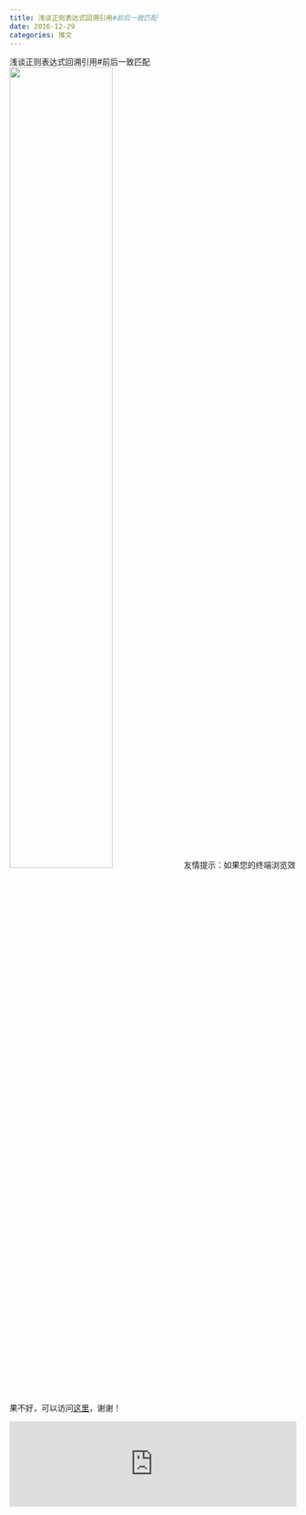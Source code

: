 ```yaml
---
title: 浅谈正则表达式回溯引用#前后一致匹配
date: 2016-12-29
categories: 推文
---
```

浅谈正则表达式回溯引用#前后一致匹配
<img src="http://mmbiz.qpic.cn/mmbiz_jpg/ACviaWTBFxhYxnyyw07X2Fn9eQjhI2ABic8tETGh3Kibib7tpIznicAQL4cS2y9U4wGKNSG2dlejGj6DxxyoRmWMKFA/0?wx_fmt.jpeg" style="width: 60%; height: auto;"/><!--more-->
友情提示：如果您的终端浏览效果不好，可以访问[这里](https://stata-club.github.io/stata_article/2016-12-29.html)，谢谢！
<iframe src="https://stata-club.github.io/stata_article/2016-12-29.html" id="iframepage" frameborder="0" scrolling="no" marginheight="0" marginwidth="0" width="100%" onLoad="iFrameHeight()"></iframe>
<script type="text/javascript" language="javascript">
function iFrameHeight() {
var ifm= document.getElementById("iframepage");
var subWeb = document.frames ? document.frames["iframepage"].document : ifm.contentDocument;   
if(ifm != null && subWeb != null) {
 ifm.height = subWeb.body.scrollHeight;
} 
} 
</script> 